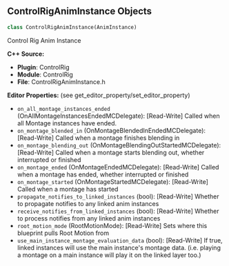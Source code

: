 ## ControlRigAnimInstance Objects

```python
class ControlRigAnimInstance(AnimInstance)
```

Control Rig Anim Instance

**C++ Source:**

- **Plugin**: ControlRig
- **Module**: ControlRig
- **File**: ControlRigAnimInstance.h

**Editor Properties:** (see get_editor_property/set_editor_property)

- ``on_all_montage_instances_ended`` (OnAllMontageInstancesEndedMCDelegate):  [Read-Write] Called when all Montage instances have ended.
- ``on_montage_blended_in`` (OnMontageBlendedInEndedMCDelegate):  [Read-Write] Called when a montage finishes blending in
- ``on_montage_blending_out`` (OnMontageBlendingOutStartedMCDelegate):  [Read-Write] Called when a montage starts blending out, whether interrupted or finished
- ``on_montage_ended`` (OnMontageEndedMCDelegate):  [Read-Write] Called when a montage has ended, whether interrupted or finished
- ``on_montage_started`` (OnMontageStartedMCDelegate):  [Read-Write] Called when a montage has started
- ``propagate_notifies_to_linked_instances`` (bool):  [Read-Write] Whether to propagate notifies to any linked anim instances
- ``receive_notifies_from_linked_instances`` (bool):  [Read-Write] Whether to process notifies from any linked anim instances
- ``root_motion_mode`` (RootMotionMode):  [Read-Write] Sets where this blueprint pulls Root Motion from
- ``use_main_instance_montage_evaluation_data`` (bool):  [Read-Write] If true, linked instances will use the main instance's montage data. (i.e. playing a montage on a main instance will play it on the linked layer too.)

<a id="unreal.ControlRigComponent"></a>